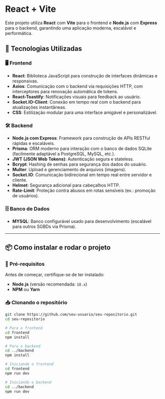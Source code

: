 # React + Vite

Este projeto utiliza **React** com **Vite** para o frontend e **Node.js** com **Express** para o backend, garantindo uma aplicação moderna, escalável e performática.

## 🚀 Tecnologias Utilizadas

### 🖥️ Frontend
- **React**: Biblioteca JavaScript para construção de interfaces dinâmicas e responsivas.
- **Axios**: Comunicação com o backend via requisições HTTP, com interceptores para renovação automática de tokens.
- **React-Toastify**: Notificações visuais para feedback ao usuário.
- **Socket.IO-Client**: Conexão em tempo real com o backend para atualizações instantâneas.
- **CSS**: Estilização modular para uma interface amigável e personalizável.

### 🛠️ Backend
- **Node.js com Express**: Framework para construção de APIs RESTful rápidas e escaláveis.
- **Prisma**: ORM moderno para interação com o banco de dados SQLite (facilmente adaptável a PostgreSQL, MySQL, etc.).
- **JWT (JSON Web Tokens)**: Autenticação segura e stateless.
- **Bcrypt**: Hashing de senhas para segurança dos dados do usuário.
- **Multer**: Upload e gerenciamento de arquivos (imagens).
- **Socket.IO**: Comunicação bidirecional em tempo real entre servidor e cliente.
- **Helmet**: Segurança adicional para cabeçalhos HTTP.
- **Rate-Limit**: Proteção contra abusos em rotas sensíveis (ex.: promoção de usuários).

### 🗄️ Banco de Dados
- **MYSQL**: Banco configurável usado para desenvolvimento (escalável para outros SGBDs via Prisma).

---

## 📦 Como instalar e rodar o projeto

### 🔧 Pré-requisitos
Antes de começar, certifique-se de ter instalado:
- **Node.js** (versão recomendada: `18.x`)
- **NPM** ou **Yarn**

### 📥 Clonando o repositório
```sh
git clone https://github.com/seu-usuario/seu-repositorio.git
cd seu-repositorio

# Para o frontend
cd frontend
npm install

# Para o backend
cd ../backend
npm install

# Iniciando o frontend
cd frontend
npm run dev

# Iniciando o backend
cd ../backend
npm run dev

